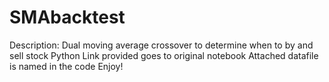 # SMAbacktest
Description: Dual moving average crossover to determine when to by and sell stock
Python
Link provided goes to original notebook
Attached datafile is named in the code
Enjoy!
